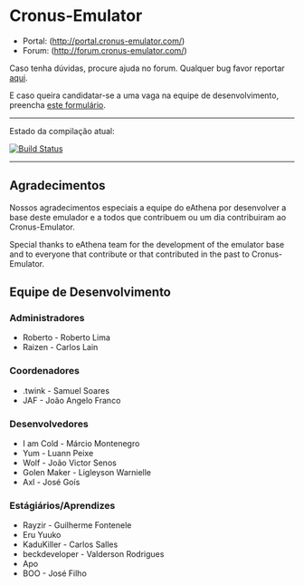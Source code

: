 ﻿Cronus-Emulator
===============

* Portal: (http://portal.cronus-emulator.com/)
* Forum: (http://forum.cronus-emulator.com/)

Caso tenha dúvidas, procure ajuda no forum. Qualquer bug favor reportar [aqui](http://forum.cronus-emulator.com/trackdown).

E caso queira candidatar-se a uma vaga na equipe de desenvolvimento, preencha [este formulário](http://forum.cronus-emulator.com/index.php?app=contato).

--------------
Estado da compilação atual:

[![Build Status](https://travis-ci.org/Cronus-Emulator/Cronus.png?branch=master)](https://travis-ci.org/Cronus-Emulator/Cronus)

--------------

Agradecimentos
--------------
Nossos agradecimentos especiais a equipe do eAthena por desenvolver a base deste emulador e a todos que contribuem ou um dia contribuiram ao Cronus-Emulator.

Special thanks to eAthena team for the development of the emulator base and to everyone that contribute or that contributed in the past to Cronus-Emulator.


Equipe de Desenvolvimento
------
### Administradores
- Roberto	- Roberto Lima
- Raizen	- Carlos Lain

### Coordenadores
- .twink	- Samuel Soares
- JAF		- João Angelo Franco

### Desenvolvedores
- I am Cold	- Márcio Montenegro
- Yum		- Luann Peixe
- Wolf		- João Victor Senos
- Golen Maker	- Ligleyson Warnielle
- Axl		- José Goís
	
### Estágiários/Aprendizes
- Rayzir	- Guilherme Fontenele
- Eru Yuuko
- KaduKiller	- Carlos Salles
- beckdeveloper - Valderson Rodrigues
- Apo
- BOO		- José Filho
